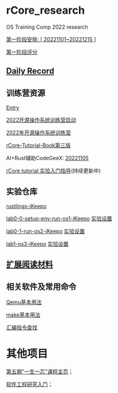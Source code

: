 # rCore_research

OS Training Comp 2022 research

[第一阶段安排: [ 20221101~20221215 ]](https://github.com/LearningOS/rust-based-os-comp2022/blob/main/scheduling.md) 

[第一阶段评分](https://learningos.github.io/classroom-grading/) 

## [Daily Record](record/daily/index.md)

## 训练营资源

[Entry](https://os2edu.cn/)

[2022开源操作系统训练营启动](https://meeting.tencent.com/v2/cloud-record/share?id=00e0e809-1e03-4f41-8e6a-4e71c0ca1342&from=3) 

[2022年开源操作系统训练营](https://learningos.github.io/rust-based-os-comp2022/) 

[rCore-Tutorial-Book第三版](http://rcore-os.cn/rCore-Tutorial-Book-v3/) 

AI+Rust辅助CodeGeeX: [20221105](https://meeting.tencent.com/user-center/shared-record-info?id=56954563-0845-4200-9c76-0ff671260b88&from=3) 

[rCore tutorial 实验入门指导](https://blog.ideawand.com/2022/11/18/rcore_tutorial/os-camp-2022-winter-riscv/)(持续更新中)

## 实验仓库

[rustlings-iKeepo](https://github.com/os2edu/rustlings-iKeepo) 

[lab0-0-setup-env-run-os1-iKeepo](https://github.com/LearningOS/lab0-0-setup-env-run-os1-iKeepo) 		[实验设置](https://learningos.github.io/rust-based-os-comp2022/chapter1/0intro.html#id4) 

[lab0-1-run-os2-iKeepo](https://github.com/LearningOS/lab0-1-run-os2-iKeepo) 							[实验设置](https://learningos.github.io/rust-based-os-comp2022/chapter2/0intro.html#id3) 

[lab1-os3-iKeepo](https://github.com/LearningOS/lab1-os3-iKeepo) 									   [实验设置](https://learningos.github.io/rust-based-os-comp2022/chapter3/0intro.html#id3) 

## [扩展阅读材料](materials/index.md)

## 相关软件及常用命令

[Qemu基本用法](record/daily/20221020/Understand_Qemu.md)

[make基本用法](record/daily/20221021/Understand_make.md)

[汇编指令查找](record/daily/20221120/understand_assembly.md)

# 其他项目

[第五期"一生一芯"课程主页](https://ysyx.oscc.cc/docs/)；

[软件工程研究入门](https://jyywiki.cn/)；